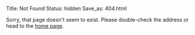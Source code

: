 Title: Not Found
Status: hidden
Save_as: 404.html

Sorry, that page doesn't seem to exist. Please double-check the address or 
head to the [home page][1].

  [1]: {index}

